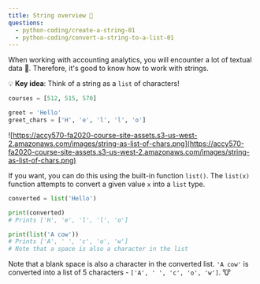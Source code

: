 ```yaml
---
title: String overview 🧵
questions:
  - python-coding/create-a-string-01
  - python-coding/convert-a-string-to-a-list-01
---
```


When working with accounting analytics, you will encounter a lot of textual data 📜. Therefore, it's good to know how to work with strings.

💡 **Key idea**: Think of a string as a `list` of characters!

```python
courses = [512, 515, 570]

greet = 'Hello'
greet_chars = ['H', 'e', 'l', 'l', 'o']
```

![https://accy570-fa2020-course-site-assets.s3-us-west-2.amazonaws.com/images/string-as-list-of-chars.png](https://accy570-fa2020-course-site-assets.s3-us-west-2.amazonaws.com/images/string-as-list-of-chars.png)

If you want, you can do this using the built-in function `list()`. The `list(x)` function attempts to convert a given value `x` into a `list` type.

```python
converted = list('Hello')

print(converted)
# Prints ['H', 'e', 'l', 'l', 'o']

print(list('A cow'))
# Prints ['A', ' ', 'c', 'o', 'w']
# Note that a space is also a character in the list
```

Note that a blank space is also a character in the converted list. `'A cow'` is converted into a list of 5 characters - `['A', ' ', 'c', 'o', 'w']`. 🐮
